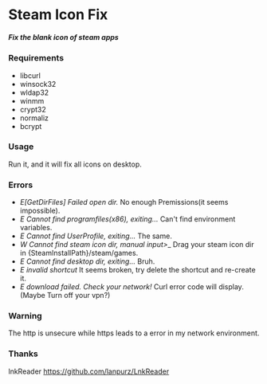 # Steam Icon Fix
##### Fix the blank icon of steam apps
### Requirements
- libcurl
- winsock32
- wldap32
- winmm
- crypt32
- normaliz
- bcrypt
### Usage
Run it, and it will fix all icons on desktop.
### Errors
- _E[GetDirFiles] Failed open dir._ No enough Premissions(it seems impossible).
- _E Cannot find programfiles(x86), exiting..._ Can't find environment variables.
- _E Cannot find UserProfile, exiting..._ The same.
- _W Cannot find steam icon dir, manual input>__ Drag your steam icon dir in {SteamInstallPath}/steam/games.
- _E Cannot find desktop dir, exiting..._ Bruh.
- _E invalid shortcut_ It seems broken, try delete the shortcut and re-create it.
- _E download failed. Check your network!_ Curl error code will display.(Maybe Turn off your vpn?)
### Warning
The http is unsecure while https leads to a error in my network environment.
### Thanks
lnkReader <https://github.com/lanpurz/LnkReader>